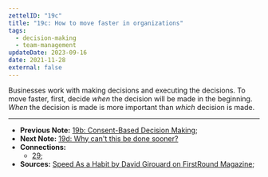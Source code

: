 ```yaml
---
zettelID: "19c"
title: "19c: How to move faster in organizations"
tags:
  - decision-making
  - team-management
updateDate: 2023-09-16
date: 2021-11-28
external: false
---
```


Businesses work with making decisions and executing the decisions. To move faster, first, decide *when* the decision will be made in the beginning. *When* the decision is made is more important than *which* decision is made.

---

- **Previous Note:** [19b: Consent-Based Decision Making](/notes/19b/);
- **Next Note:** [19d: Why can't this be done sooner?](/notes/19d/)
- **Connections:**
  - [29](/notes/29/);
- **Sources:** [Speed As a Habit by David Girouard on FirstRound Magazine](https://review.firstround.com/speed-as-a-habit);
